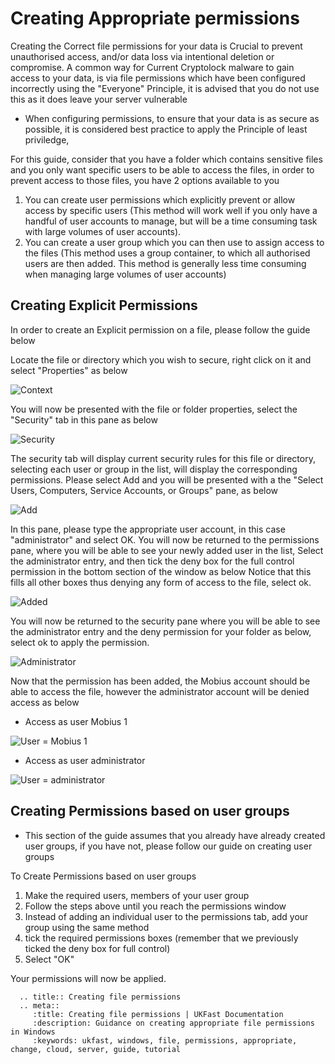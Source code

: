 # Creating Appropriate permissions

Creating the Correct file permissions for your data is Crucial to prevent unauthorised access, and/or data loss via intentional deletion or compromise.
A common way for Current Cryptolock malware to gain access to your data, is via file permissions which have been configured incorrectly using the "Everyone" Principle, it is advised that you do not use this as it does leave your server vulnerable

* When configuring permissions, to ensure that your data is as secure as possible, it is considered best practice to apply the Principle of least priviledge,


For this guide, consider that you have a folder which contains sensitive files and you only want specific users to be able to access the files, in order to prevent access to those files, you have 2 options available to you

1. You can create user permissions which explicitly prevent or allow access by specific users (This method will work well if you only have a handful of user accounts to manage, but will be a time consuming task with large volumes of user accounts).
2. You can create a user group which you can then use to assign access to the files (This method uses a group container, to which all authorised users are then added. This method is generally less time consuming when managing large volumes of user accounts)

## Creating Explicit Permissions

In order to create an Explicit permission on a file, please follow the guide below

Locate the file or directory which you wish to secure, right click on it and select "Properties" as below

![Context](Images/permissions/rightclick.png)

You will now be presented with the file or folder properties, select the "Security" tab in this pane as below

![Security](Images/permissions/security.png)

The security tab will display current security rules for this file or directory, selecting each user or group in the list, will display the corresponding permissions.
Please select Add and you will be presented with a the "Select Users, Computers, Service Accounts, or Groups" pane, as below

![Add](Images/permissions/add.PNG)

In this pane, please type the appropriate user account, in this case "administrator" and select OK.
You will now be returned to the permissions pane, where you will be able to see your newly added user in the list, Select the administrator entry, and then tick the deny box for the full control permission in the bottom section of the window as below
Notice that this fills all other boxes thus denying any form of access to the file, select ok.

![Added](Images/permissions/added.png)

You will now be returned to the security pane where you will be able to see the administrator entry and the deny permission for your folder as below, select ok to apply the permission.

![Administrator](Images/permissions/administrator.png)

Now that the permission has been added, the Mobius account should be able to access the file, however the administrator account will be denied access as below

* Access as user Mobius 1

![User = Mobius 1](Images/permissions/asmobiusdatavisible.png)

* Access as user administrator

![User = administrator](Images/permissions/asadminaccessdenied.png)

## Creating Permissions based on user groups

* This section of the guide assumes that you already have already created user groups, if you have not, please follow our guide on creating user groups

To Create Permissions based on user groups

1. Make the required users, members of your user group
2. Follow the steps above until you reach the permissions window
3. Instead of adding an individual user to the permissions tab, add your group using the same method
4. tick the required permissions boxes (remember that we previously ticked the deny box for full control)
5. Select "OK"

Your permissions will now be applied.

```eval_rst
  .. title:: Creating file permissions
  .. meta::
     :title: Creating file permissions | UKFast Documentation
     :description: Guidance on creating appropriate file permissions in Windows
     :keywords: ukfast, windows, file, permissions, appropriate, change, cloud, server, guide, tutorial
